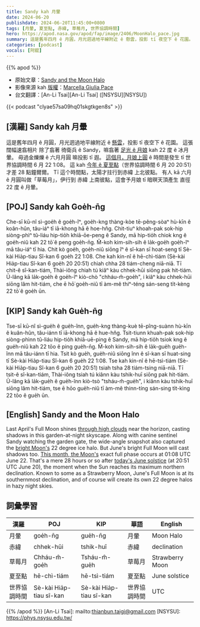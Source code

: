 ```yaml
---
title: Sandy kah 月暈
date: 2024-06-20
publishdate: 2024-06-20T11:45:00+0800
tags: [月暈, 夏至點, 赤緯, 草莓月, 世界協調時間]
hero: https://apod.nasa.gov/apod/fap/image/2406/MoonHalo_pace.jpg
summary: 這是舊年四月 ê 月圓，月光迵過地平線附近 ê 懸雲，投影 tī 夜空下 ê 花園。
categories: [podcast]
vocals: [阿錕]
---
```


{{% apod %}}

- 原始文章：[Sandy and the Moon Halo](https://apod.nasa.gov/apod/ap240620.html)
- 影像來源 kah [版權][copyright]：[Marcella Giulia Pace](https://greenflash.photo/about-me/)
- 台文翻譯：[An-Li Tsai][An-Li Tsai] ([NSYSU][NSYSU])

{{< podcast "clyae57sa09hq01skgtkgen8s" >}}

## [漢羅] Sandy kah 月暈
這是舊年四月 ê 月圓，月光迵過地平線附近 ê [懸雲][through high clouds]，投影 tī 夜空下 ê 花園。
這張闊幅速翕相片 除了翕著 徛衛兵 ê Sandy，嘛翕著 [足光 ê 月娘][bright Moon's] kah 22 度 ê 冰月暈。
毋過金爍爍 ê 六月月圓 嘛投影 tī 遐。
[這個月，月娘上圓][This month, the Moon's] ê 時間是發生 tī 世界協調時間 6 月 22 1:08。
這 kah [今年 ê 夏至點][today's June solstice]（世界協調時間 6 月 20 20:51）才差 28 點鐘爾爾。
Tī 這个時間點，太陽才拄行到赤緯 上北彼點。
有人 kā 六月 ê 月圓叫做「草莓月」，伊行到 赤緯 上南彼點，這會予月娘 tī 暗暝天頂產生 直徑 22 度 ê 月暈。

## [POJ] Sandy kah Goe̍h-n̄g
Che-sī kū-nî sì-goe̍h ê goe̍h-îⁿ, goe̍h-kng thàng-kòe tē-pêng-sòaⁿ hù-kīn ê koân-hûn, tâu-iáⁿ tī iā-khong hā ê hoe-hn̂g.
Chit-tiuⁿ khoah-pak sok-hip siòng-phìⁿ tû-liáu hip-tio̍h khiā-ōe-peng ê Sandy, mā hip-tio̍h chiok kng ê goe̍h-niû kah 22 tō͘ ê peng goe̍h-n̄g.
M̄-koh kim-sih-sih ê la̍k-goe̍h goe̍h-îⁿ mā tâu-iáⁿ tī hia.
Chit kò goe̍h, goe̍h-niû siōng îⁿ ê sî-kan sī hoat-seng tī Sè-kài Hia̍p-tiau Sî-kan 6 goe̍h 22 1:08.
Che kah kin-nî ê hē-chì-tiám (Sè-kài Hia̍p-tiau Sî-kan 6 goe̍h 20 20:51) chiah chha 28 tiám-cheng niā-niā.
Tī chit-ê sî-kan-tiám, Thài-iông chiah tú kiâⁿ kàu chhek-hūi siōng pak hit-tiám.
Ū-lâng kā la̍k-goe̍h ê goe̍h-îⁿ kiò-chò "chháu-m̂-goe̍h", i kiâⁿ kàu chhek-hūi siōng lâm hit-tiám, che ē hō͘ goe̍h-niû tī àm-mê thiⁿ-téng sán-seng ti̍t-kèng 22 tō͘ ê goe̍h ūn.

## [KIP] Sandy kah Gue̍h-n̄g
Tse-sī kū-nî sì-gue̍h ê gue̍h-înn, gue̍h-kng thàng-kuè tē-pîng-suànn hù-kīn ê kuân-hûn, tâu-iánn tī iā-khong hā ê hue-hn̂g.
Tsit-tiunn khuah-pak sok-hip siòng-phìnn tû-liáu hip-tio̍h khiā-uē-ping ê Sandy, mā hip-tio̍h tsiok kng ê gue̍h-niû kah 22 tōo ê ping gue̍h-n̄g.
M̄-koh kim-sih-sih ê la̍k-gue̍h gue̍h-înn mā tâu-iánn tī hia.
Tsit kò gue̍h, gue̍h-niû siōng înn ê sî-kan sī huat-sing tī Sè-kài Hia̍p-tiau Sî-kan 6 gue̍h 22 1:08.
Tse kah kin-nî ê hē-tsì-tiám (Sè-kài Hia̍p-tiau Sî-kan 6 gue̍h 20 20:51) tsiah tsha 28 tiám-tsing niā-niā.
Tī tsit-ê sî-kan-tiám, Thài-iông tsiah tú kiânn kàu tshik-huī siōng pak hit-tiám.
Ū-lâng kā la̍k-gue̍h ê gue̍h-înn kiò-tsò "tsháu-m̂-gue̍h", i kiânn kàu tshik-huī siōng lâm hit-tiám, tse ē hōo gue̍h-niû tī àm-mê thinn-tíng sán-sing ti̍t-kìng 22 tōo ê gue̍h ūn.

## [English] Sandy and the Moon Halo
Last April's Full Moon shines [through high clouds][through high clouds] near the horizon, casting shadows in this garden-at-night skyscape.
Along with canine sentinel Sandy watching the garden gate, the wide-angle snapshot also captured the [bright Moon's][bright Moon's] 22 degree ice halo.
But June's bright Full Moon will cast shadows too.
[This month, the Moon's][This month, the Moon's] exact full phase occurs at 01:08 UTC June 22.
That's a mere 28 hours or so after [today's June solstice][today's June solstice] (at 20:51 UTC June 20), the moment when the Sun reaches its maximum northern declination.
Known to some as a Strawberry Moon, June's Full Moon is at its southernmost declination, and of course will create its own 22 degree halos in hazy night skies.

## 詞彙學習

|漢羅|POJ|KIP|華語|English|
|-|-|-|-|-|
|月暈|goe̍h-n̄g|gue̍h-n̄g|月暈|Moon Halo|
|赤緯|chhek-hūi|tshik-huī|赤緯|declination|
|草莓月|Chháu-m̂-goe̍h|Tsháu-m̂-gue̍h|草莓月|Strawberry Moon|
|夏至點|hē-chì-tiám|hē-tsì-tiám|夏至點|June solstice|
|世界協調時間|Sè-kài Hia̍p-tiau sî-kan|Sè-kài Hia̍p-tiau sî-kan|世界協調時間|UTC|

{{% /apod %}}
[An-Li Tsai]: mailto:thianbun.taigi@gmail.com
[NSYSU]: https://phys.nsysu.edu.tw/

[copyright]: https://apod.nasa.gov/apod/fap/lib/about_apod.html#srapply
[License3]: https://creativecommons.org/licenses/by/3.0/
[License2]:https://creativecommons.org/licenses/by-nc-nd/2.0/

[through high clouds]:https://greenflash.photo/portfolio/lunar-halo/
[bright Moon's]:https://apod.nasa.gov/apod/ap220514.html
[This month, the Moon's]:https://science.nasa.gov/solar-system/skywatching/the-next-full-moon-is-the-strawberry-moon-2/
[today's June solstice]:https://earthsky.org/astronomy-essentials/everything-you-need-to-know-june-solstice/

